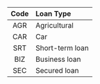 | Code | Loan Type |    
| :---: | :--- |  
| AGR | Agricultural |  
| CAR | Car |  
| SRT | Short-term loan |
| BIZ | Business loan |
| SEC | Secured loan |

